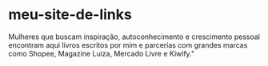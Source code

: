 # meu-site-de-links
Mulheres que buscam inspiração, autoconhecimento e crescimento pessoal encontram aqui livros escritos por mim e parcerias com grandes marcas como Shopee, Magazine Luiza, Mercado Livre e Kiwify." 
